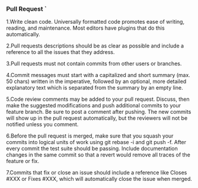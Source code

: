 ### Pull Request `

1.Write clean code. Universally formatted code promotes ease of writing, reading, and maintenance. Most editors have plugins that do this automatically.

2.Pull requests descriptions should be as clear as possible and include a reference to all the issues that they address.

3.Pull requests must not contain commits from other users or branches.

4.Commit messages must start with a capitalized and short summary (max. 50 chars) written in the imperative, followed by an optional, more detailed explanatory text which is separated from the summary by an empty line.

5.Code review comments may be added to your pull request. Discuss, then make the suggested modifications and push additional commits to your feature branch. Be sure to post a comment after pushing. The new commits will show up in the pull request automatically, but the reviewers will not be notified unless you comment.

6.Before the pull request is merged, make sure that you squash your commits into logical units of work using git rebase -i and git push -f. After every commit the test suite should be passing. Include documentation changes in the same commit so that a revert would remove all traces of the feature or fix.

7.Commits that fix or close an issue should include a reference like Closes #XXX or Fixes #XXX, which will automatically close the issue when merged.
